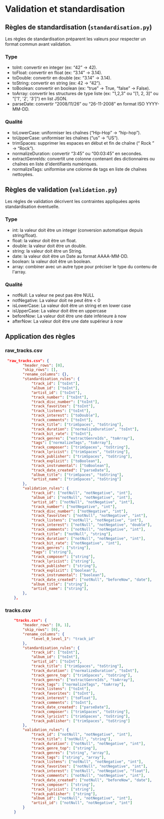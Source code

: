 # Validation et standardisation

## Règles de standardisation (`standardisation.py`)

Les règles de standardisation préparent les valeurs pour respecter un format commun avant validation.

### Type

- toInt: convertir en integer (ex: “42” → 42).
- toFloat: convertir en float (ex: “3.14” → 3.14).
- toDouble: convertir en double (ex: “3.14” → 3.14).
- toString: convertir en string (ex: 42 → “42”).
- toBoolean: convertir en boolean (ex: “true” → True, “false” → False).
- toArray: convertir les structures de type liste (ex: "1,2,3" ou "[1, 2, 3]" ou "['1', '2', '3']") en list JSON.
- parseDate: convertir “2008/11/26” ou “26-11-2008” en format ISO YYYY-MM-DD. 


### Qualité

- toLowerCase: uniformiser les chaînes (“Hip-Hop” → “hip-hop”). 
- toUpperCase: uniformiser les chaînes (“us” → “US”). 
- trimSpaces: supprimer les espaces en début et fin de chaîne (“ Rock ” → “Rock”). 
- normalizeDuration: convertir “3:45” ou “00:03:45” en secondes.
- extractGenreIds: convertit une colonne contenant des dictionnaires ou chaînes en liste d'identifiants numériques.
- normalizeTags: uniformise une colonne de tags en liste de chaînes nettoyées.

## Règles de validation (`validation.py`)

Les règles de validation décrivent les contraintes appliquées après standardisation éventuelle.

### Type

- int: la valeur doit être un integer (conversion automatique depuis string/float).
- float: la valeur doit être un float.
- double: la valeur doit être un double.
- string: la valeur doit être un String.
- date: la valeur doit être un Date au format AAAA-MM-DD.
- boolean: la valeur doit être un boolean.
- array: combiner avec un autre type pour préciser le type du contenu de l'array.

### Qualité

- notNull: La valeur ne peut pas être NULL
- notNegative: La valeur doit ne peut être < 0
- isLowerCase: La valeur doit être un string et en lower case
- isUpperCase: La valeur doit être en uppercase
- beforeNow: La valeur doit être une date inférieure à now
- afterNow: La valeur doit être une date supérieur à now

## Application des règles

### raw_tracks.csv

```json
 "raw_tracks.csv": {
        "header_rows": [0],
        "skip_rows": [],
        "rename_columns": {},
        "standardisation_rules": {
            "track_id": ["toInt"],
            "album_id": ["toInt"],
            "artist_id": ["toInt"],
            "track_number": ["toInt"],
            "track_disc_number": ["toInt"],
            "track_favorites": ["toInt"],
            "track_listens": ["toInt"],
            "track_interest": ["toDouble"],
            "track_comments": ["toInt"],
            "track_title": ["trimSpaces", "toString"],
            "track_duration": ["normalizeDuration", "toInt"],
            "track_bit_rate": ["toInt"],
            "track_genres": ["extractGenreIds", "toArray"],
            "tags": ["normalizeTags", "toArray"],
            "track_composer": ["trimSpaces", "toString"],
            "track_lyricist": ["trimSpaces", "toString"],
            "track_publisher": ["trimSpaces", "toString"],
            "track_explicit": ["toBoolean"],
            "track_instrumental": ["toBoolean"],
            "track_date_created": ["parseDate"],
            "album_title": ["trimSpaces", "toString"],
            "artist_name": ["trimSpaces", "toString"]
        },
        "validation_rules": {
            "track_id": ["notNull", "notNegative", "int"],
            "album_id": ["notNull", "notNegative", "int"],
            "artist_id": ["notNull", "notNegative", "int"],
            "track_number": ["notNegative", "int"],
            "track_disc_number": ["notNegative", "int"],
            "track_favorites": ["notNull", "notNegative", "int"],
            "track_listens": ["notNull", "notNegative", "int"],
            "track_interest": ["notNull", "notNegative", "double"],
            "track_comments": ["notNull", "notNegative", "int"],
            "track_title": ["notNull", "string"],
            "track_duration": ["notNull", "notNegative", "int"],
            "track_bit_rate": ["notNegative", "int"],
            "track_genres": ["string"],
            "tags": ["string"],
            "track_composer": ["string"],
            "track_lyricist": ["string"],
            "track_publisher": ["string"],
            "track_explicit": ["boolean"],
            "track_instrumental": ["boolean"],
            "track_date_created": ["notNull", "beforeNow", "date"],
            "album_title": ["string"],
            "artist_name": ["string"],
        },
    },
```

### tracks.csv

```json
    "tracks.csv": {
        "header_rows": [0, 1],
        "skip_rows": [0],
        "rename_columns": {
            "level_0_level_1": "track_id"
        },
        "standardisation_rules": {
            "track_id": ["toInt"],
            "album_id": ["toInt"],
            "artist_id": ["toInt"],
            "track_title": ["trimSpaces", "toString"],
            "track_duration": ["normalizeDuration", "toInt"],
            "track_genre_top": ["trimSpaces", "toString"],
            "track_genres": ["extractGenreIds", "toArray"],
            "track_tags": ["normalizeTags", "toArray"],
            "track_listens": ["toInt"],
            "track_favorites": ["toInt"],
            "track_interest": ["toFloat"],
            "track_comments": ["toInt"],
            "track_date_created": ["parseDate"],
            "track_composer": ["trimSpaces", "toString"],
            "track_lyricist": ["trimSpaces", "toString"],
            "track_publisher": ["trimSpaces", "toString"]
        },
        "validation_rules": {
            "track_id": ["notNull", "notNegative", "int"],
            "track_title": ["notNull", "string"],
            "track_duration": ["notNull", "notNegative", "int"],
            "track_genre_top": ["string"],
            "track_genres": ["string", "array"],
            "track_tags": ["string", "array"],
            "track_listens": ["notNull", "notNegative", "int"],
            "track_favorites": ["notNull", "notNegative", "int"],
            "track_interest": ["notNull", "notNegative", "float"],
            "track_comments": ["notNull", "notNegative", "int"],
            "track_date_created": ["notNull", "beforeNow", "date"],
            "track_composer": ["string"],
            "track_lyricist": ["string"],
            "track_publisher": ["string"],
            "album_id": ["notNull", "notNegative", "int"],
            "artist_id": ["notNull", "notNegative", "int"]
        }
    }
```
